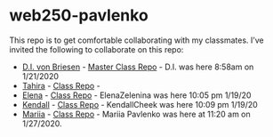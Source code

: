 # web250-pavlenko
This repo is to get comfortable collaborating with my classmates. I’ve invited the following to collaborate on this repo:

   - [D.I. von Briesen](https://github.com/divonbriesen) - [Master Class Repo](https://github.com/divonbriesen/CP_WEB250_SP2020) - D.I. was here  8:58am on 1/21/2020 
   - [Tahira](https://github.com/tfarrer0/) - [Class Repo](https://github.com/tfarrer0/WEB250-Farrer-Bradley) -
   - [Elena](https://github.com/ElenaZelenina/) - [Class Repo](https://github.com/ElenaZelenina/web250-Zelenina) - ElenaZelenina was here 10:05 pm 1/19/20
   - [Kendall](https://github.com/KendallCheek/) - [Class Repo](https://github.com/KendallCheek/web250_kendallcheek) - KendallCheek was here 10:09 pm 1/19/20
   - [Mariia](https://github.com/MariiaPa/) - [Class Repo](https://github.com/MariiaPa/web250-pavlenko) - Mariia Pavlenko was here at 11:20 am on 1/27/2020. 
